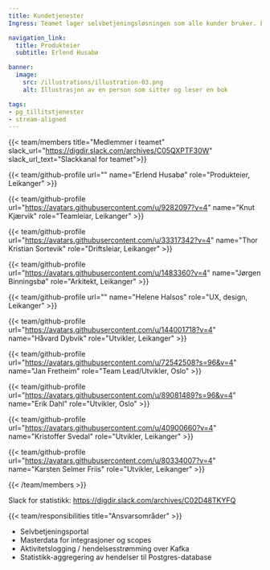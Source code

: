 ```yaml
---
title: Kundetjenester
Ingress: Teamet lager selvbetjeningsløsningen som alle kunder bruker. Løsningen holder masterdata for produktene som FEL har ansvar for. Teamet lager også en Kafka-basert hendelse- og statistikk-løsning som blant annet brukes til bruksstatikk, brukerstøtte og faktureringsformål.

navigation_link:
  title: Produkteier
  subtitle: Erlend Husabø

banner:
  image:
    src: /illustrations/illustration-03.png
    alt: Illustrasjon av en person som sitter og leser en bok

tags:
- pg_tillitstjenester
- stream-aligned
---
```


{{< team/members title="Medlemmer i teamet" slack_url="https://digdir.slack.com/archives/C05QXPTF30W" slack_url_text="Slackkanal for teamet">}}

  {{< team/github-profile url="" name="Erlend Husabø" role="Produkteier,  Leikanger" >}}

  {{< team/github-profile url="https://avatars.githubusercontent.com/u/9282097?v=4" name="Knut Kjærvik" role="Teamleiar, Leikanger" >}}

  {{< team/github-profile url="https://avatars.githubusercontent.com/u/33317342?v=4" name="Thor Kristian Sortevik" role="Driftsleiar, Leikanger" >}}

   {{< team/github-profile url="https://avatars.githubusercontent.com/u/1483360?v=4" name="Jørgen Binningsbø" role="Arkitekt,  Leikanger" >}}

  {{< team/github-profile url="" name="Helene Halsos" role="UX, design,  Leikanger" >}}

  {{< team/github-profile url="https://avatars.githubusercontent.com/u/144001718?v=4" name="Håvard Dybvik" role="Utvikler, Leikanger" >}}

  {{< team/github-profile url="https://avatars.githubusercontent.com/u/72542508?s=96&v=4" name="Jan Fretheim" role="Team Lead/Utvikler, Oslo" >}}

  {{< team/github-profile url="https://avatars.githubusercontent.com/u/89081489?s=96&v=4" name="Erik Dahl" role="Utvikler, Oslo" >}}

  {{< team/github-profile url="https://avatars.githubusercontent.com/u/40900660?v=4" name="Kristoffer Svedal" role="Utvikler, Leikanger" >}}

  {{< team/github-profile url="https://avatars.githubusercontent.com/u/80334007?v=4" name="Karsten Selmer Friis" role="Utvikler, Leikanger" >}}

{{< /team/members >}}

Slack for statistikk: https://digdir.slack.com/archives/C02D48TKYFQ


{{< team/responsibilities title="Ansvarsområder" >}}

- Selvbetjeningsportal
- Masterdata for integrasjoner og scopes
- Aktivitetslogging / hendelsesstrømming over Kafka
- Statistikk-aggregering av hendelser til Postgres-database
